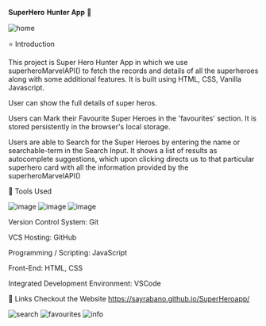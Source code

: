 
𝐒𝐮𝐩𝐞𝐫𝐇𝐞𝐫𝐨 𝐇𝐮𝐧𝐭𝐞𝐫 𝐀𝐩𝐩 🚀

![home](https://user-images.githubusercontent.com/87492998/228071794-68cd0196-f540-4de6-bec2-81dad397b8f6.PNG)


⭐ Introduction

This project is Super Hero Hunter App in which we use superheroMarvelAPI() to fetch the records and details of all the superheroes along with some additional features. It is built using HTML, CSS, Vanilla Javascript.


User can show the full details of super heros.

Users can Mark their Favourite Super Heroes in the 'favourites' section. It is stored persistently in the browser's local storage.

Users are able to Search for the Super Heroes by entering the name or searchable-term in the Search Input. It shows a list of results as autocomplete suggestions, which upon clicking directs us to that particular superhero card with all the information provided by the superheroMarvelAPI()


🔨 Tools Used
   
![image](https://user-images.githubusercontent.com/87492998/228072295-c6eddd3e-e602-4ba0-8128-c17f1dd845b1.png) ![image](https://user-images.githubusercontent.com/87492998/228072494-089b6f83-74f7-4ee9-a74c-8849f276efbb.png)
 ![image](https://user-images.githubusercontent.com/87492998/228072552-c6f30e03-8b25-4055-a360-185ca5a1850b.png)




Version Control System: Git

VCS Hosting: GitHub

Programming / Scripting: JavaScript

Front-End: HTML, CSS

Integrated Development Environment: VSCode


🔗 Links
Checkout the Website https://sayrabano.github.io/SuperHeroapp/

![search](https://user-images.githubusercontent.com/87492998/228072934-f7036a76-2317-4dc3-bc4f-24123424977b.PNG)
![favourites](https://user-images.githubusercontent.com/87492998/228072959-7108999f-e4f0-4d8b-a8ef-0562f3caffc3.PNG)
![info](https://user-images.githubusercontent.com/87492998/228072982-605e4c5a-25fc-4857-8102-852f93fc59e1.PNG)
